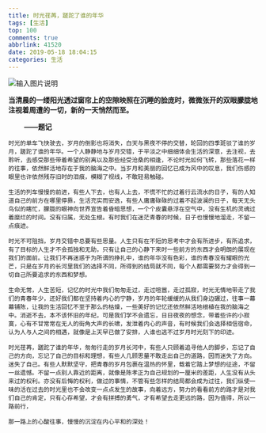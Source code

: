 ```yaml
---
title: 时光荏苒，蹉跎了谁的年华
tags: [生活]
top: 100
comments: true
abbrlink: 41520
date: 2019-05-18 18:04:15
categories: 生活
---
```


![输入图片说明](https://img.meiwen.com.cn/allimg/1608/1-160S01915250-L.jpg "在这里输入图片标题")
  
**当清晨的一缕阳光透过窗帘上的空隙映照在沉睡的脸庞时，微微张开的双眼朦胧地注视着周遭的一切，新的一天悄然而至。** 

　　 **——题记** 

<!-- more -->

    时光的单车飞快驶去，岁月的倒影也将消失，白天与黑夜不停的交替，轮回的四季斑驳了谁的岁月，蹉跎了谁的年华。一个人静静地与岁月交错，于平淡之中细细体会生活的深意，去注视，去聆听，去感受那些带着希望的别离以及那些经受沧桑的相逢，不论时光如何飞转，那些落花一样的往事，依然鲜活地存在于我的脑海之中。当岁月和美丽的回忆已成为风中的叹息，我们伤感的眼里也许依然残存旧时的泪痕，模糊了视线，不敢轻易触碰。

    生活的列车慢慢的前进，有些人下去，也有人上去，不慌不忙的过着行云流水的日子，有的人知道自己的前方在哪里停靠，生活充实而安逸，有些人庸庸碌碌的过着不起波澜的日子，每天无头鸟似的瞎忙，朦胧的眼神向世界宣告着昏暗思想，一个个皮囊悬浮在空气中，没有生机的灵魂过着糜烂的时间。没有归属，无处生根。有时我们在迷茫青春的时候，日子也慢慢地溜走，不留一点痕迹。

    时光不可阻挡，岁月交错中总要有些思量。人生只有在不短的思考中才会有所进步，有所追求，有了目标的人生才不会孤独和无助，只有让自己的心静下来时一些前方的东西才会明朗的展现在我们的面前。让我们不再迷惑于为所谓的挣扎中，谁的年华没有色彩，谁的青春没有耀眼的光芒，只是在岁月的长河里我们的选择不同，所得到的结局就不同，每个人都需要努力才会得到一切自己所要追求的东西和梦想。

    生命无常，人生苦短，记忆的时光中我们匆匆走过，走过喧嚣，走过孤寂，时光无情地带走了我们的青春年少，还好我们都在坚持着内心的宁静，岁月的年轮缓缓的从我们身边碾过，往事一幕幕铺陈，让我的生活回忆不至于那么的枯燥，一些美好的记忆还依然鲜活地根植在我的脑海之中。消逝不去，本不该怀旧的年纪，可是我们学不会遗忘，日日夜夜的想念，带着些许的小寂寞，心有不甘常常在无人的街角大声的长啸，发泄着内心的声音，有时候我们会选择相信宿命，认为人与人之间的相遇，就像是上天早已做了安排，人谁也逃不过岁月时光刻下的印迹。

    时光荏苒，蹉跎了谁的年华，匆匆行走的岁月长河中，有些人只顾着追寻他人的脚步，忘记了自己的方向，忘记了自己的目标和理想，有些人几顾思量不敢走出自己的道路，因而迷失了方向。迷失了自己。有些人默默坚守，把青春的岁月包裹在温热的怀里，载着它踏上梦想的征途，不留一丝遗憾。不留一点别人靠近的距离，就像是陈孝正为自己规划的一厘米的差距，人生没有从头来过的权利。亦没有后悔的权利，做过的事情，不管有些怎样的结局都会成为过往，我们纵使一味的活在过去的时光里也不会改变一点点发生的故事，向着远方，努力的看看前方的路才是对我们自己的肯定，只有心存希望，才会有拼搏的勇气，才有希望去走更远的路，因为值得，所以一路前行，

    那一路上的心酸往事，慢慢的沉淀在内心平和的深处！
